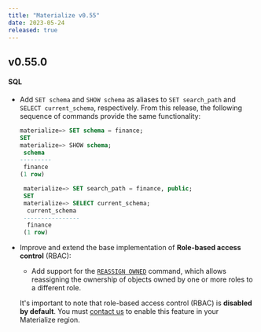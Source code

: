 ```yaml
---
title: "Materialize v0.55"
date: 2023-05-24
released: true
---
```


## v0.55.0

#### SQL

* Add `SET schema` and `SHOW schema` as aliases to `SET search_path` and `SELECT
  current_schema`, respectively. From this release, the following sequence of
  commands provide the same functionality:

  ```sql
  materialize=> SET schema = finance;
  SET
  materialize=> SHOW schema;
   schema
  ---------
   finance
  (1 row)
  ```

  ```sql
   materialize=> SET search_path = finance, public;
   SET
   materialize=> SELECT current_schema;
    current_schema
   ----------------
    finance
   (1 row)
  ```

* Improve and extend the base implementation of **Role-based
  access control** (RBAC):

  * Add support for the [`REASSIGN OWNED`](/sql/reassign-owned/) command, which
    allows reassigning the ownership of objects owned by one or more roles to a
    different role.

  It's important to note that role-based access control (RBAC) is **disabled by
  default**. You must [contact us](https://materialize.com/contact/) to enable
  this feature in your Materialize region.

